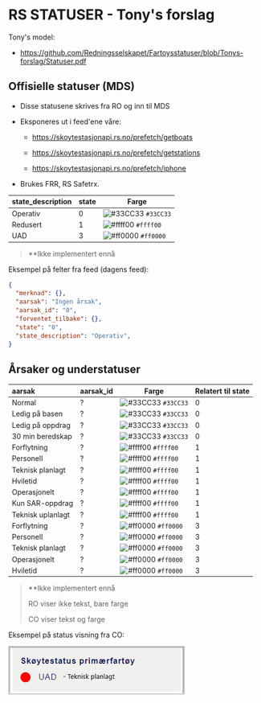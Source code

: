 # RS STATUSER - Tony's forslag

Tony's model:
- https://github.com/Redningsselskapet/Fartoysstatuser/blob/Tonys-forslag/Statuser.pdf

## Offisielle statuser (MDS)

- Disse statusene skrives fra RO og inn til MDS

- Eksponeres ut i feed'ene våre:  
  
  - https://skoytestasjonapi.rs.no/prefetch/getboats
  
  - https://skoytestasjonapi.rs.no/prefetch/getstations
  
  - https://skoytestasjonapi.rs.no/prefetch/iphone

- Brukes FRR, RS Safetrx.

| state_description              | state | Farge                                         
| ----------------- | ---- | --------------------------------------------- |
| Operativ          | 0    | ![#33CC33](https://via.placeholder.com/15/33CC33/000000?text=+) `#33CC33`  | 
| Redusert          | 1    | ![#ffff00](https://via.placeholder.com/15/ffff00/000000?text=+) `#ffff00`  | 
| UAD               | 3    | ![#ff0000](https://via.placeholder.com/15/ff0000/000000?text=+) `#ff0000`  | 


>**Ikke implementert ennå

Eksempel på felter fra feed (dagens feed):
```json
{
  "merknad": {},
  "aarsak": "Ingen årsak",
  "aarsak_id": "0",
  "forventet_tilbake": {},
  "state": "0",
  "state_description": "Operativ",
}
```


## Årsaker og understatuser

| aarsak              | aarsak_id | Farge                                         | Relatert til state |
|:------------------------ | ---- | --------------------------------------------- |--------------------|
| Normal                   | ?    | ![#33CC33](https://via.placeholder.com/15/33CC33/000000?text=+) `#33CC33` | 0 |
| Ledig på basen           | ?    | ![#33CC33](https://via.placeholder.com/15/33CC33/000000?text=+) `#33CC33` | 0 |
| Ledig på oppdrag         | ?    | ![#33CC33](https://via.placeholder.com/15/33CC33/000000?text=+) `#33CC33` | 0 |
| 30 min beredskap         | ?    | ![#33CC33](https://via.placeholder.com/15/33CC33/000000?text=+) `#33CC33` | 0 |
| Forflytning              | ?    | ![#ffff00](https://via.placeholder.com/15/ffff00/000000?text=+) `#ffff00` | 1 |
| Personell                | ?    | ![#ffff00](https://via.placeholder.com/15/ffff00/000000?text=+) `#ffff00` | 1 |
| Teknisk planlagt         | ?    | ![#ffff00](https://via.placeholder.com/15/ffff00/000000?text=+) `#ffff00` | 1 |
| Hviletid                 | ?    | ![#ffff00](https://via.placeholder.com/15/ffff00/000000?text=+) `#ffff00` | 1 |
| Operasjonelt             | ?    | ![#ffff00](https://via.placeholder.com/15/ffff00/000000?text=+) `#ffff00` | 1 |
| Kun SAR-oppdrag          | ?    | ![#ffff00](https://via.placeholder.com/15/ffff00/000000?text=+) `#ffff00` | 1 |
| Teknisk uplanlagt        | ?    | ![#ffff00](https://via.placeholder.com/15/ffff00/000000?text=+) `#ffff00` | 1 |
| Forflytning              | ?    | ![#ff0000](https://via.placeholder.com/15/ff0000/000000?text=+) `#ff0000` | 3 |
| Personell                | ?    | ![#ff0000](https://via.placeholder.com/15/ff0000/000000?text=+) `#ff0000` | 3 |
| Teknisk planlagt         | ?    | ![#ff0000](https://via.placeholder.com/15/ff0000/000000?text=+) `#ff0000` | 3 |
| Operasjonelt             | ?    | ![#ff0000](https://via.placeholder.com/15/ff0000/000000?text=+) `#ff0000` | 3 |
| Hviletid                 | ?    | ![#ff0000](https://via.placeholder.com/15/ff0000/000000?text=+) `#ff0000` | 3 |

> **Ikke implementert ennå
>
> 
> RO viser ikke tekst, bare farge
> 
> CO viser tekst og farge



Eksempel på status visning fra CO:

![](https://github.com/Redningsselskapet/Fartoysstatuser/blob/Tonys-forslag/img/status-tony.PNG)
